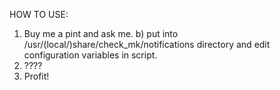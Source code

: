 HOW TO USE:

1) Buy me a pint and ask me.
b) put into /usr/(local/)share/check_mk/notifications directory and edit configuration variables in script.
3) ????
4) Profit!
